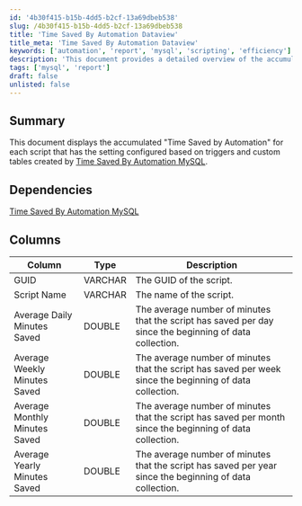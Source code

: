 ```yaml
---
id: '4b30f415-b15b-4dd5-b2cf-13a69dbeb538'
slug: /4b30f415-b15b-4dd5-b2cf-13a69dbeb538
title: 'Time Saved By Automation Dataview'
title_meta: 'Time Saved By Automation Dataview'
keywords: ['automation', 'report', 'mysql', 'scripting', 'efficiency']
description: 'This document provides a detailed overview of the accumulated "Time Saved by Automation" for scripts configured with specific triggers and custom tables. It includes dependencies, a breakdown of relevant columns, and how to interpret the data for improved efficiency and performance in automation tasks.'
tags: ['mysql', 'report']
draft: false
unlisted: false
---
```


## Summary

This document displays the accumulated "Time Saved by Automation" for each script that has the setting configured based on triggers and custom tables created by [Time Saved By Automation MySQL](/docs/3e0ab351-497a-4e39-96d7-a7bec5fc92d8).

## Dependencies

[Time Saved By Automation MySQL](/docs/3e0ab351-497a-4e39-96d7-a7bec5fc92d8)

## Columns

| Column                         | Type    | Description                                                                                           |
|--------------------------------|---------|-------------------------------------------------------------------------------------------------------|
| GUID                           | VARCHAR | The GUID of the script.                                                                               |
| Script Name                   | VARCHAR | The name of the script.                                                                                |
| Average Daily Minutes Saved    | DOUBLE  | The average number of minutes that the script has saved per day since the beginning of data collection. |
| Average Weekly Minutes Saved    | DOUBLE  | The average number of minutes that the script has saved per week since the beginning of data collection. |
| Average Monthly Minutes Saved    | DOUBLE  | The average number of minutes that the script has saved per month since the beginning of data collection. |
| Average Yearly Minutes Saved     | DOUBLE  | The average number of minutes that the script has saved per year since the beginning of data collection. |